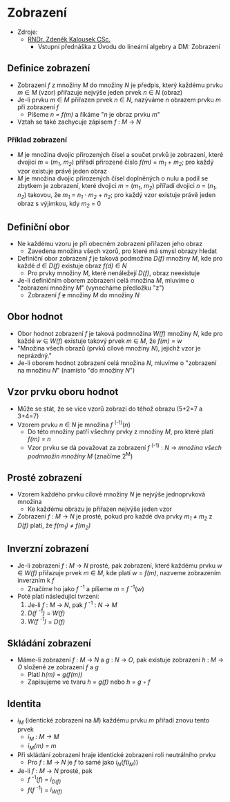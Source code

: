# Zobrazení

* Zdroje:
  * [RNDr. Zdeněk Kalousek CSc.](https://kma.fp.tul.cz/?view=article&id=600&catid=147)
    * Vstupní přednáška z Úvodu do lineární algebry a DM: Zobrazení

## Definice zobrazení

* Zobrazení _f_ z množiny _M_ do množiny _N_ je předpis, který každému prvku _m_ ∈ _M_ (vzor) přiřazuje nejvýše jeden prvek _n_ ∈ _N_ (obraz)
* Je-li prvku _m_ ∈ _M_ přiřazen prvek _n_ ∈ _N_, nazýváme _n_ obrazem prvku _m_ při zobrazení _f_
  * Píšeme _n = f(m)_ a říkáme "_n_ je obraz prvku _m_"
* Vztah se také zachycuje zápisem _f_ : _M_ → _N_

### Příklad zobrazení

* _M_ je množina dvojic přirozených čísel a součet prvků je zobrazení, které dvojici _m_ = (_m<sub>1</sub>_, _m<sub>2</sub>_) přířadí přirozené číslo _f(m)_ =  _m<sub>1</sub>_ + _m<sub>2</sub>_; pro každý vzor existuje právě jeden obraz
* _M_ je množina dvojic přirozených čísel doplněných o nulu a podíl se zbytkem je zobrazení, které dvojici _m_ = (_m<sub>1</sub>_, _m<sub>2</sub>_) přířadí dvojici _n_ = (_n<sub>1</sub>_, _n<sub>2</sub>_) takovou, že _m<sub>1</sub>_ = _n<sub>1</sub>_ ⋅ _m<sub>2</sub>_ + _n<sub>2</sub>_; pro každý vzor existuje právě jeden obraz s výjimkou, kdy _m<sub>2</sub>_ = 0

## Definiční obor

* Ne každému vzoru je při obecném zobrazení přiřazen jeho obraz
  * Zavedena množina všech vzorů, pro které má smysl obrazy hledat
* Definiční obor zobrazení _f_ je taková podmožina _D(f)_ množiny _M_, kde pro každé _d_ ∈ _D(f)_ existuje obraz _f(d)_ ∈ _N_
  * Pro prvky množiny _M_, které nenáležejí _D(f)_, obraz neexistuje
* Je-li definičním oborem zobrazení celá množina _M_, mluvíme o "zobrazení množiny _M_" (vynecháme předložku "z")
  * Zobrazení _f_ ~~z~~ množiny _M_ do množiny _N_

## Obor hodnot

* Obor hodnot zobrazení _f_ je taková podmnožina _W(f)_ množiny _N_, kde pro každé _w_ ∈ _W(f)_ existuje takový prvek _m_ ∈ _M_, že _f(m)_ = _w_
* "Množina všech obrazů (prvků cílové množiny _N_), jejichž vzor je neprázdný."
* Je-li oborem hodnot zobrazení celá množina _N_, mluvíme o "zobrazení na množinu _N_" (namísto "do množiny _N_")

## Vzor prvku oboru hodnot

* Může se stát, že se více vzorů zobrazí do téhož obrazu (5+2=7 a 3+4=7)
* Vzorem prvku _n_ ∈ _N_ je množina _f_ <sup>(-1)</sup>(_n_)
  * Do této množiny patří všechny prvky z množiny _M_, pro které platí _f(m) = n_
  * Vzor prvku se dá považovat za zobrazení _f_ <sup>(-1)</sup> : _N_ → _množina všech podmnožin množiny M_ (značíme 2<sup>M</sup>)

## Prosté zobrazení

* Vzorem každého prvku cílové množiny _N_ je nejvýše jednoprvková množina
  * Ke každému obrazu je přiřazen nejvýše jeden vzor
* Zobrazení _f_ : _M_ → _N_ je prosté, pokud pro každé dva prvky _m<sub>1</sub>_ ≠ _m<sub>2</sub>_ z _D(f)_ platí, že _f(m<sub>1</sub>)_ ≠ _f(m<sub>2</sub>)_

## Inverzní zobrazení

* Je-li zobrazení _f_ : _M_ → _N_ prosté, pak zobrazení, které každému prvku _w_ ∈ _W(f)_ přiřazuje prvek _m_ ∈ _M_, kde platí _w_ = _f(m)_, nazveme zobrazením inverzním k _f_
  * Značíme ho jako _f_ <sup>-1</sup> a píšeme _m_ = _f_ <sup>-1</sup>(_w_)
* Poté platí následující tvrzení:
  1. Je-li _f_ : _M_ → _N_, pak _f_ <sup>-1</sup> : _N_ → _M_
  2. _D(f <sup>-1</sup>)_ = _W(f)_
  3. _W(f <sup>-1</sup>)_ = _D(f)_

## Skládání zobrazení

* Máme-li zobrazení _f_ : _M_ → _N_ a _g_ : _N_ → _O_, pak existuje zobrazení _h_ : _M_ → _O_ složené ze zobrazení _f_ a _g_
  * Platí _h(m)_ = _g(f(m))_
  * Zapisujeme ve tvaru _h_ = _g(f)_ nebo _h_ = _g_ ◦ _f_

## Identita

* _i<sub>M</sub>_ (identické zobrazení na _M_) každému prvku _m_ přiřadí znovu tento prvek
  * _i<sub>M</sub> : M → M_
  * _i<sub>M</sub>(m) = m_
* Při skládání zobrazení hraje identické zobrazení roli neutrálního prvku
  * Pro _f_ : _M_ → _N_ je _f_ to samé jako *i<sub>N</sub>*(*f*(_i<sub>M</sub>_))
* Je-li _f_ : _M_ → _N_ prosté, pak
  * _f_ <sup>-1</sup>(_f_) = _i<sub>D(f)</sub>_
  * *f*(_f_ <sup>-1</sup>) = _i<sub>W(f)</sub>_
